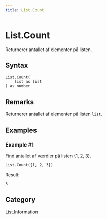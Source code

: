 ```yaml
---
title: List.Count
---
```


# List.Count


Returnerer antallet af elementer på listen.


## Syntax

```powerquery
List.Count(
    list as list
) as number
```


## Remarks

Returnerer antallet af elementer på listen <code>list</code>.


## Examples

### Example #1 
Find antallet af værdier på listen \{1, 2, 3}.
```powerquery
List.Count({1, 2, 3})
```

Result: 
```powerquery
3
```




## Category
List.Information
